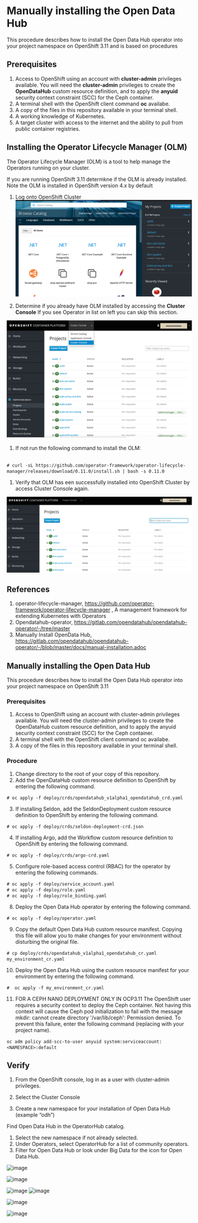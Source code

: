 # Manually installing the Open Data Hub 
This procedure describes how to install the Open Data Hub operator into your project namespace on OpenShift 3.11 
and is based on procedures

## Prerequisites
1.	Access to OpenShift using an account with **cluster-admin** privileges available. You will need the 
    **cluster-admin** privileges to create the **OpenDataHub** custom resource definition, and to apply the 
    **anyuid** security context constraint (SCC) for the Ceph container.
2.	A terminal shell with the OpenShift client command **oc** availabe.
3.	A copy of the files in this repository available in your terminal shell.
1.  A working knowledge of Kubernetes.
1.  A target cluster with access to the internet and the ability to pull from public container registries.

## Installing the Operator Lifecycle Manager (OLM)

The Operator Lifecycle Manager (OLM) is a tool to help manage the Operators running on your cluster.

If you are running OpenShift 3.11 determkne if the OLM is already installed. Note the OLM is installed in OpenShift version 4.x by default

1. Log onto OpenShift Cluster 
![image](./images/oc-cluster-catalog.png)

1. Determine if you already have OLM installed by accessing the **Cluster Console**
If you see Operator in list on left you can skip this section. 

![image](./images/oc-cluster-console-1.png)

1. If not run the following command to install the OLM:

```

# curl -sL https://github.com/operator-framework/operator-lifecycle-manager/releases/download/0.11.0/install.sh | bash -s 0.11.0

```

1. Verify that OLM has een successfully installed into OpenShift Cluster by access Cluster Console again.

![image](./images/oc-cluster-console-2.png)

## References
1.	operator-lifecycle-manager, https://github.com/operator-framework/operator-lifecycle-manager , A management framework for extending Kubernetes with Operators
2.	Opendatahub-operator, https://gitlab.com/opendatahub/opendatahub-operator/-/tree/master
3.	Manually Install OpenData Hub, https://gitlab.com/opendatahub/opendatahub-operator/-/blob/master/docs/manual-installation.adoc


## Manually installing the Open Data Hub 
This procedure describes how to install the Open Data Hub operator into your project namespace on OpenShift 3.11

### Prerequisites
1.	Access to OpenShift using an account with cluster-admin privileges available. You will need the cluster-admin privileges to create the OpenDataHub custom resource definition, and to apply the anyuid security context constraint (SCC) for the Ceph container.
2.	A terminal shell with the OpenShift client command oc availabe.
3.	A copy of the files in this repository available in your terminal shell.


### Procedure
1.	Change directory to the root of your copy of this repository.
2.	Add the OpenDataHub custom resource definition to OpenShift by entering the following command.
```
# oc apply -f deploy/crds/opendatahub_v1alpha1_opendatahub_crd.yaml
```
3.	If installing Seldon, add the SeldonDeployment custom resource definition to OpenShift by entering the following command.
```
# oc apply -f deploy/crds/seldon-deployment-crd.json
```
4.	If installing Argo, add the Workflow custom resource definition to OpenShift by entering the following command.
```
# oc apply -f deploy/crds/argo-crd.yaml
```
5.	Configure role-based access control (RBAC) for the operator by entering the following commands.
```
# oc apply -f deploy/service_account.yaml
# oc apply -f deploy/role.yaml
# oc apply -f deploy/role_binding.yaml
```
8.	Deploy the Open Data Hub operator by entering the following command.
```
# oc apply -f deploy/operator.yaml
```
9.	Copy the default Open Data Hub custom resource manifest. Copying this file will allow you to make changes for your environment without disturbing the original file.
```
# cp deploy/crds/opendatahub_v1alpha1_opendatahub_cr.yaml my_environment_cr.yaml
```
10.	Deploy the Open Data Hub using the custom resource manifest for your environment by entering the following command.
```
#  oc apply -f my_environment_cr.yaml
```
11.	FOR A CEPH NANO DEPLOYMENT ONLY IN OCP3.11
The OpenShift user requires a security context to deploy the Ceph container. Not having this context will cause the Ceph pod initialization to fail with the message mkdir: cannot create directory '/var/lib/ceph': Permission denied. To prevent this failure, enter the following command (replacing <NAMESPACE> with your project name).
```
oc adm policy add-scc-to-user anyuid system:serviceaccount:<NAMESPACE>:default
```



## Verify 

1.	From the OpenShift console, log in as a user with cluster-admin privileges. 
 

2.	Select the Cluster Console
 

3.	Create a new namespace for your installation of Open Data Hub (example “odh”)

 

Find Open Data Hub in the OperatorHub catalog.
1.	Select the new namespace if not already selected.
2.	Under Operators, select OperatorHub for a list of community operators.
3.	Filter for Open Data Hub or look under Big Data for the icon for Open Data Hub.



![image](./images/imageA.png)

![image](./images/imageB.png)

![image](./images/imageC.png)
![image](./images/imageD.png)

![image](./images/imageE.png)

![image](./images/imageF.png)